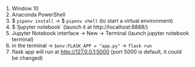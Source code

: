 1. Window 10
2. Anaconda PowerShell
3. $ `pipenv install` -> $ `pipenv shell` (to start a virtual environment)
4. $ 1jupyter notebook` (launch it at http://localhost:8888/)
5. Jupyter Notebook interface -> New -> Terminal (launch jupyter notebook terminal)
6. in the terminal -> `$env:FLASK_APP = "app.py"` -> `flask run`
7. flask app will run at http://127.0.0.1:5000 (port 5000 is default, it could be changed)
